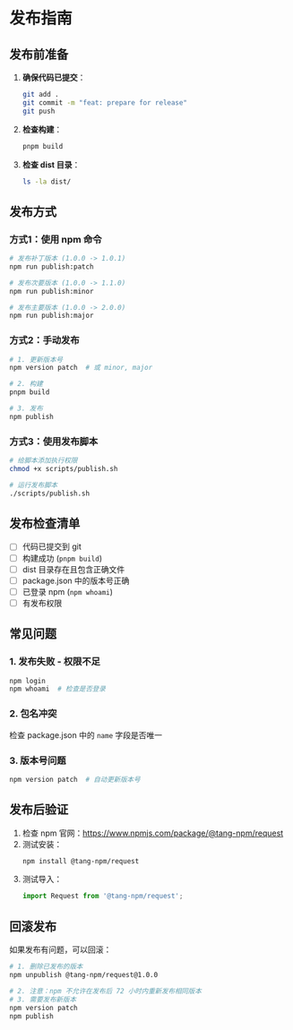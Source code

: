 # 发布指南

## 发布前准备

1. **确保代码已提交**：
   ```bash
   git add .
   git commit -m "feat: prepare for release"
   git push
   ```

2. **检查构建**：
   ```bash
   pnpm build
   ```

3. **检查 dist 目录**：
   ```bash
   ls -la dist/
   ```

## 发布方式

### 方式1：使用 npm 命令

```bash
# 发布补丁版本 (1.0.0 -> 1.0.1)
npm run publish:patch

# 发布次要版本 (1.0.0 -> 1.1.0)
npm run publish:minor

# 发布主要版本 (1.0.0 -> 2.0.0)
npm run publish:major
```

### 方式2：手动发布

```bash
# 1. 更新版本号
npm version patch  # 或 minor, major

# 2. 构建
pnpm build

# 3. 发布
npm publish
```

### 方式3：使用发布脚本

```bash
# 给脚本添加执行权限
chmod +x scripts/publish.sh

# 运行发布脚本
./scripts/publish.sh
```

## 发布检查清单

- [ ] 代码已提交到 git
- [ ] 构建成功 (`pnpm build`)
- [ ] dist 目录存在且包含正确文件
- [ ] package.json 中的版本号正确
- [ ] 已登录 npm (`npm whoami`)
- [ ] 有发布权限

## 常见问题

### 1. 发布失败 - 权限不足
```bash
npm login
npm whoami  # 检查是否登录
```

### 2. 包名冲突
检查 package.json 中的 `name` 字段是否唯一

### 3. 版本号问题
```bash
npm version patch  # 自动更新版本号
```

## 发布后验证

1. 检查 npm 官网：https://www.npmjs.com/package/@tang-npm/request
2. 测试安装：
   ```bash
   npm install @tang-npm/request
   ```
3. 测试导入：
   ```javascript
   import Request from '@tang-npm/request';
   ```

## 回滚发布

如果发布有问题，可以回滚：

```bash
# 1. 删除已发布的版本
npm unpublish @tang-npm/request@1.0.0

# 2. 注意：npm 不允许在发布后 72 小时内重新发布相同版本
# 3. 需要发布新版本
npm version patch
npm publish
``` 